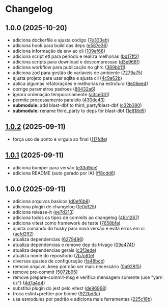 # Changelog

## 1.0.0 (2025-10-20)

* adiciona dockerfile e ajusta codigo ([7e333eb](https://github.com/Saude-Bucal-MS/datasus-scripts/commit/7e333eb81ba328fc178d2cdc7819b50540bf7ac2))
* adiciona hook para build das deps ([e587e36](https://github.com/Saude-Bucal-MS/datasus-scripts/commit/e587e36ea96f4fa53bcdd63418aba69eb91b15cd))
* adiciona informação de env ao cli ([109ef68](https://github.com/Saude-Bucal-MS/datasus-scripts/commit/109ef686ad0e5cb05d55457bb76a687634fcb6f6))
* adiciona script etl para periodo e realiza melhorias ([bd17ff2](https://github.com/Saude-Bucal-MS/datasus-scripts/commit/bd17ff207a12af3062892dfc26b1b74f81f89bf6))
* adiciona scripts para download e descompressao ([d3e968f](https://github.com/Saude-Bucal-MS/datasus-scripts/commit/d3e968ff7ed0bed2490d21029031c94f2d95367f))
* adiciona workflow para publicação no ghrc ([369bb11](https://github.com/Saude-Bucal-MS/datasus-scripts/commit/369bb11aa50609150d5268b9f143dac4b80d5abb))
* adiciona zod para gestão de variaveis de ambiente ([7279a75](https://github.com/Saude-Bucal-MS/datasus-scripts/commit/7279a75e87e161e1023cb5db41d5bd20b4c801b7))
* ajusta projeto para usar sqlite e ajusta cli ([4c9a62b](https://github.com/Saude-Bucal-MS/datasus-scripts/commit/4c9a62b6e4403581eaf47b45d9b6fb028b43d49d))
* aplica algumas refatorações e melhorias na estrutura ([9e06ee4](https://github.com/Saude-Bucal-MS/datasus-scripts/commit/9e06ee4cf439a032bae7938b514764e51eb9978f))
* corrige parametros padroes ([80432a6](https://github.com/Saude-Bucal-MS/datasus-scripts/commit/80432a69d4fd431722bf9da0e6d3b41eb7ff8487))
* ignora ordenação temporariamente ([a3ce031](https://github.com/Saude-Bucal-MS/datasus-scripts/commit/a3ce03175635c5c3e5b21baab6af26c9921ae8ee))
* permite processamento paralelo ([430de43](https://github.com/Saude-Bucal-MS/datasus-scripts/commit/430de43d3174729f314a05a6f286d2f22580781c))
* **submodule:** add blast-dbf to third_party/blast-dbf ([c32b380](https://github.com/Saude-Bucal-MS/datasus-scripts/commit/c32b380066f00dc179a57de7e4f5da6d3172ca65))
* **submodule:** rename third_party to deps for blast-dbf ([1e818d5](https://github.com/Saude-Bucal-MS/datasus-scripts/commit/1e818d580711dc6815658b0e0280d855d6e8248b))

## [1.0.2](https://github.com/hsborges/ts-repo-template/compare/v1.0.1...v1.0.2) (2025-09-11)

* força uso de ponto e virgula ao final ([117fdfe](https://github.com/hsborges/ts-repo-template/commit/117fdfea205a2787e4c19b302dd9b1fc6defabff))

## [1.0.1](https://github.com/hsborges/ts-repo-template/compare/v1.0.0...v1.0.1) (2025-09-11)

* adiciona bumper para versão ([e33d9de](https://github.com/hsborges/ts-repo-template/commit/e33d9de6fc04bf97f049997b16190b7dd555e29a))
* adiciona README (auto gerado por IA) ([ff8cdd6](https://github.com/hsborges/ts-repo-template/commit/ff8cdd699aea18a80b02d1556e225515d79a1a50))

## 1.0.0 (2025-09-11)

* adiciona arquivos basicos ([d0ef6b8](https://github.com/hsborges/ts-repo-template/commit/d0ef6b8d481686ececbfaf7382ed13d1125aa995))
* adiciona plugin de changelog ([1e0df25](https://github.com/hsborges/ts-repo-template/commit/1e0df25b2caa22fb6cd30b152c83311aea276808))
* adiciona release-it ([ee7d213](https://github.com/hsborges/ts-repo-template/commit/ee7d213af4e7dff81be3ad8cb67dbc1ebea582e2))
* adiciona todos os tipos de commits ao changelog ([48c1267](https://github.com/hsborges/ts-repo-template/commit/48c1267cb7290e3ef7eabc136dd5944aabaa1035))
* adiciona vitest como framework de teste ([7658bfa](https://github.com/hsborges/ts-repo-template/commit/7658bfac1dacb6f82683ff0b566979571b537f12))
* ajusta comando do husky para nova versão e evita erros em ci ([aefd292](https://github.com/hsborges/ts-repo-template/commit/aefd292c966c0bc98ce4d593a38cb8c97e783cbd))
* atualiza dependencias ([6279486](https://github.com/hsborges/ts-repo-template/commit/6279486bd8123feff84f9998b20c0569da5c3b86))
* atualiza dependencias e remove dep da trivago ([09e4741](https://github.com/hsborges/ts-repo-template/commit/09e47417e5ea58dcd481b22c0c89b22e27b428bf))
* atualiza dependencias gerais ([c3f3ede](https://github.com/hsborges/ts-repo-template/commit/c3f3edec8615eea340a3b00eba2e8691b7e3523d))
* atualiza nome do repositorio ([7b7c61e](https://github.com/hsborges/ts-repo-template/commit/7b7c61ecf3db76265e46b09ccf2ecb79af1bbc18))
* diversos ajustes de configuração ([fa48bcb](https://github.com/hsborges/ts-repo-template/commit/fa48bcbe5fd9a96d9889452f60d4e295ad6d02ae))
* remove arquivo .keep por não ser mais necessário ([0a928f5](https://github.com/hsborges/ts-repo-template/commit/0a928f55f5ed1942a0731ec47d3448801e35ab26))
* remove pre-commit ([5072b95](https://github.com/hsborges/ts-repo-template/commit/5072b95ca5cfe0f79c6ce1bd208371e38aac8545))
* remove prepare-commit-msg e verifica mensagem somente (use "yarn cz") ([4d7a4d4](https://github.com/hsborges/ts-repo-template/commit/4d7a4d4a2c8c6e2a664c8a7efbcca6fe4121f439))
* substitui plugin do jest pelo vitest ([de96968](https://github.com/hsborges/ts-repo-template/commit/de969688d2774f58ae20acfed272652d3ce3fdae))
* troca eslint+prettier por biome ([922bd3c](https://github.com/hsborges/ts-repo-template/commit/922bd3c70e27b7e9e9dccb5abaea52a2778aea03))
* usa esmodules por padrão e adiciona mais ferramentas ([225c18b](https://github.com/hsborges/ts-repo-template/commit/225c18b42acf832e9b30625d4fb2fac28ef1efdf))
